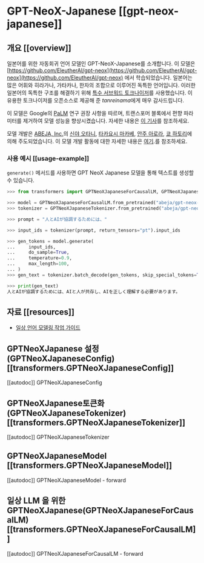 <!--Copyright 2022 The HuggingFace Team. All rights reserved.

Licensed under the Apache License, Version 2.0 (the "License"); you may not use this file except in compliance with
the License. You may obtain a copy of the License at

http://www.apache.org/licenses/LICENSE-2.0

Unless required by applicable law or agreed to in writing, software distributed under the License is distributed on
an "AS IS" BASIS, WITHOUT WARRANTIES OR CONDITIONS OF ANY KIND, either express or implied. See the License for the
specific language governing permissions and limitations under the License.

⚠️ Note that this file is in Markdown but contain specific syntax for our doc-builder (similar to MDX) that may not be
rendered properly in your Markdown viewer.

-->

# GPT-NeoX-Japanese [[gpt-neox-japanese]]

## 개요 [[overview]]


일본어를 위한 자동회귀 언어 모델인 GPT-NeoX-Japanese를 소개합니다. 이 모델은 [https://github.com/EleutherAI/gpt-neox](https://github.com/EleutherAI/gpt-neox](https://github.com/EleutherAI/gpt-neox) 에서 학습되었습니다. 일본어는 많은 어휘와 히라가나, 가타카나, 한자의 조합으로 이루어진 독특한 언어입니다. 이러한 일본어의 독특한 구조를 해결하기 위해 [특수 서브워드 토크나이저](https://github.com/tanreinama/Japanese-BPEEncoder_V2)를 사용했습니다. 이 유용한 토크나이저를 오픈소스로 제공해 준 *tanreinama*에게 매우 감사드립니다.

이 모델은 Google의 [PaLM](https://ai.googleblog.com/2022/04/pathways-language-model-palm-scaling-to.html) 연구 권장 사항을 따르며, 트랜스포머 블록에서 편향 파라미터를 제거하여 모델 성능을 향상시켰습니다. 자세한 내용은 [이 기사](https://medium.com/ml-abeja/training-a-better-gpt-2-93b157662ae4)를 참조하세요.

모델 개발은 [ABEJA, Inc.](https://www.abejainc.com/)의 [신야 오타니](https://github.com/SO0529), [타카요시 마카베](https://github.com/spider-man-tm), [안주 아로라](https://github.com/Anuj040), [쿄 하토리](https://github.com/go5paopao)에 의해 주도되었습니다. 이 모델 개발 활동에 대한 자세한 내용은 [여기](https://tech-blog.abeja.asia/entry/abeja-gpt-project-202207).를 참조하세요.



### 사용 예시 [[usage-example]]

`generate()` 메서드를 사용하면 GPT NeoX Japanese 모델을 통해 텍스트를 생성할 수 있습니다.

```python
>>> from transformers import GPTNeoXJapaneseForCausalLM, GPTNeoXJapaneseTokenizer

>>> model = GPTNeoXJapaneseForCausalLM.from_pretrained("abeja/gpt-neox-japanese-2.7b")
>>> tokenizer = GPTNeoXJapaneseTokenizer.from_pretrained("abeja/gpt-neox-japanese-2.7b")

>>> prompt = "人とAIが協調するためには、"

>>> input_ids = tokenizer(prompt, return_tensors="pt").input_ids

>>> gen_tokens = model.generate(
...     input_ids,
...     do_sample=True,
...     temperature=0.9,
...     max_length=100,
... )
>>> gen_text = tokenizer.batch_decode(gen_tokens, skip_special_tokens=True)[0]

>>> print(gen_text)
人とAIが協調するためには、AIと人が共存し、AIを正しく理解する必要があります。
```

## 자료 [[resources]]

- [일상 언어 모델링 작업 가이드 ](../tasks/language_modeling)

## GPTNeoXJapanese 설정 (GPTNeoXJapaneseConfig) [[transformers.GPTNeoXJapaneseConfig]]

[[autodoc]] GPTNeoXJapaneseConfig

## GPTNeoXJapanese토큰화 (GPTNeoXJapaneseTokenizer) [[transformers.GPTNeoXJapaneseTokenizer]]

[[autodoc]] GPTNeoXJapaneseTokenizer

## GPTNeoXJapaneseModel [[transformers.GPTNeoXJapaneseModel]]

[[autodoc]] GPTNeoXJapaneseModel
    - forward

## 일상 LLM 을 위한 GPTNeoXJapanese(GPTNeoXJapaneseForCausalLM) [[transformers.GPTNeoXJapaneseForCausalLM]]

[[autodoc]] GPTNeoXJapaneseForCausalLM
    - forward
